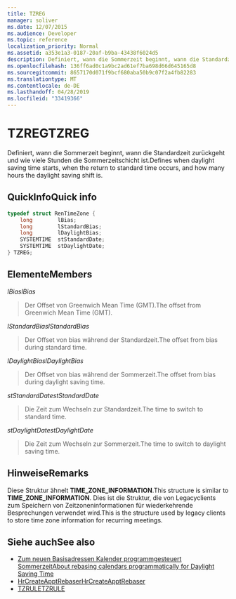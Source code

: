 ```yaml
---
title: TZREG
manager: soliver
ms.date: 12/07/2015
ms.audience: Developer
ms.topic: reference
localization_priority: Normal
ms.assetid: a353e1a3-0187-20af-b9ba-43438f6024d5
description: Definiert, wann die Sommerzeit beginnt, wann die Standardzeit zurückgeht und wie viele Stunden die Sommerzeitschicht ist.
ms.openlocfilehash: 136ff6ad0c1a9bc2ad61ef7ba698d66d645165d8
ms.sourcegitcommit: 8657170d071f9bcf680aba50b9c07f2a4fb82283
ms.translationtype: MT
ms.contentlocale: de-DE
ms.lasthandoff: 04/28/2019
ms.locfileid: "33419366"
---
```

# <a name="tzreg"></a><span data-ttu-id="34373-103">TZREG</span><span class="sxs-lookup"><span data-stu-id="34373-103">TZREG</span></span>

<span data-ttu-id="34373-104">Definiert, wann die Sommerzeit beginnt, wann die Standardzeit zurückgeht und wie viele Stunden die Sommerzeitschicht ist.</span><span class="sxs-lookup"><span data-stu-id="34373-104">Defines when daylight saving time starts, when the return to standard time occurs, and how many hours the daylight saving shift is.</span></span>
  
## <a name="quick-info"></a><span data-ttu-id="34373-105">QuickInfo</span><span class="sxs-lookup"><span data-stu-id="34373-105">Quick info</span></span>

```cpp
typedef struct RenTimeZone { 
    long        lBias;  
    long        lStandardBias; 
    long        lDaylightBias; 
    SYSTEMTIME  stStandardDate; 
    SYSTEMTIME  stDaylightDate; 
} TZREG; 

```

## <a name="members"></a><span data-ttu-id="34373-106">Elemente</span><span class="sxs-lookup"><span data-stu-id="34373-106">Members</span></span>

<span data-ttu-id="34373-107">_lBias_</span><span class="sxs-lookup"><span data-stu-id="34373-107">_lBias_</span></span>
  
> <span data-ttu-id="34373-108">Der Offset von Greenwich Mean Time (GMT).</span><span class="sxs-lookup"><span data-stu-id="34373-108">The offset from Greenwich Mean Time (GMT).</span></span>
    
<span data-ttu-id="34373-109">_lStandardBias_</span><span class="sxs-lookup"><span data-stu-id="34373-109">_lStandardBias_</span></span>
  
> <span data-ttu-id="34373-110">Der Offset von bias während der Standardzeit.</span><span class="sxs-lookup"><span data-stu-id="34373-110">The offset from bias during standard time.</span></span>
    
<span data-ttu-id="34373-111">_lDaylightBias_</span><span class="sxs-lookup"><span data-stu-id="34373-111">_lDaylightBias_</span></span>
  
> <span data-ttu-id="34373-112">Der Offset von bias während der Sommerzeit.</span><span class="sxs-lookup"><span data-stu-id="34373-112">The offset from bias during daylight saving time.</span></span>
    
<span data-ttu-id="34373-113">_stStandardDate_</span><span class="sxs-lookup"><span data-stu-id="34373-113">_stStandardDate_</span></span>
  
> <span data-ttu-id="34373-114">Die Zeit zum Wechseln zur Standardzeit.</span><span class="sxs-lookup"><span data-stu-id="34373-114">The time to switch to standard time.</span></span>
    
<span data-ttu-id="34373-115">_stDaylightDate_</span><span class="sxs-lookup"><span data-stu-id="34373-115">_stDaylightDate_</span></span>
  
> <span data-ttu-id="34373-116">Die Zeit zum Wechseln zur Sommerzeit.</span><span class="sxs-lookup"><span data-stu-id="34373-116">The time to switch to daylight saving time.</span></span>
    
## <a name="remarks"></a><span data-ttu-id="34373-117">Hinweise</span><span class="sxs-lookup"><span data-stu-id="34373-117">Remarks</span></span>

<span data-ttu-id="34373-118">Diese Struktur ähnelt **TIME_ZONE_INFORMATION**.</span><span class="sxs-lookup"><span data-stu-id="34373-118">This structure is similar to **TIME_ZONE_INFORMATION**.</span></span> <span data-ttu-id="34373-119">Dies ist die Struktur, die von Legacyclients zum Speichern von Zeitzoneninformationen für wiederkehrende Besprechungen verwendet wird.</span><span class="sxs-lookup"><span data-stu-id="34373-119">This is the structure used by legacy clients to store time zone information for recurring meetings.</span></span>
  
## <a name="see-also"></a><span data-ttu-id="34373-120">Siehe auch</span><span class="sxs-lookup"><span data-stu-id="34373-120">See also</span></span>

- [<span data-ttu-id="34373-121">Zum neuen Basisadressen Kalender programmgesteuert Sommerzeit</span><span class="sxs-lookup"><span data-stu-id="34373-121">About rebasing calendars programmatically for Daylight Saving Time</span></span>](about-rebasing-calendars-programmatically-for-daylight-saving-time.md)  
- [<span data-ttu-id="34373-122">HrCreateApptRebaser</span><span class="sxs-lookup"><span data-stu-id="34373-122">HrCreateApptRebaser</span></span>](hrcreateapptrebaser.md)  
- [<span data-ttu-id="34373-123">TZRULE</span><span class="sxs-lookup"><span data-stu-id="34373-123">TZRULE</span></span>](tzrule.md)

